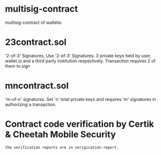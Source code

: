 # multisig-contract
multisig-contract of  walletio

# 23contract.sol 
   '2-of-3' Signatures, Use '2-of-3' Signatures. 3 private keys held by user, wallet.io and a third party institution respectively. Transaction requires 2 of them to sign

# mncontract.sol 
   'm-of-n' signatures. Set 'n' total private keys and requires 'm' signatures in authorizing a transaction.

# Contract code verification by Certik & Cheetah Mobile Security
    the verification reports are in verigication-report.
